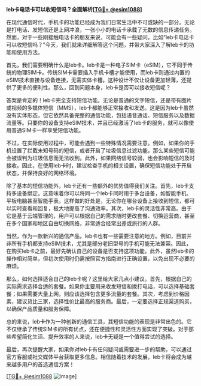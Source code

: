 **leb卡电话卡可以收短信吗？全面解析[[TG💪+ @esim1088](https://t.me/s/esim1088)]**

在现代通信时代，手机卡的功能已经成为我们日常生活中不可或缺的一部分。无论是打电话、发短信还是上网冲浪，一张小小的电话卡承载了无数的信息传递任务。然而，对于一些刚接触电话卡的朋友来说，可能会有一些疑问，比如“leb卡电话卡可以收短信吗？”今天，我们就来详细解答这个问题，并带大家深入了解leb卡的功能和使用方法。

首先，我们需要明确什么是leb卡。leb卡是一种电子SIM卡（eSIM），它不同于传统的物理SIM卡。传统SIM卡需要插入手机卡槽才能使用，而leb卡则通过内置的eSIM技术直接与设备连接，无需实体卡槽。这种设计不仅让设备更加轻薄，还提供了更多的便利性。那么，回到问题本身，leb卡是否可以接收短信呢？

答案是肯定的！leb卡完全支持短信功能。无论是普通的文字短信，还是带有图片或视频的多媒体短信（MMS），leb卡都能够正常接收和发送。这是因为leb卡虽然没有实体形态，但它依然具备完整的通信功能，包括语音通话、短信服务以及数据流量等。只要你的设备支持eSIM技术，并且已经激活了leb卡的服务，就可以像使用普通SIM卡一样享受短信功能。

不过，在实际使用过程中，可能会遇到一些特殊情况需要注意。例如，如果你的手机设置了拦截未知号码的短信，或者开启了垃圾信息过滤功能，那么某些短信可能会被误判为垃圾信息而无法收到。此外，如果网络信号较弱，也会影响短信的及时接收。因此，在使用leb卡时，建议检查手机的相关设置，确保短信功能处于开启状态，并保持良好的网络环境。

除了基本的短信功能外，leb卡还有一些额外的优势值得我们关注。首先，leb卡支持多设备绑定。这意味着你可以将同一个leb卡同时用于多台设备，如智能手机、平板电脑甚至智能手表。这样做的好处是，无论你在哪台设备上接收到短信，都可以实时查看和回复，极大地提高了沟通效率。其次，leb卡的灵活性非常高。由于它是基于云端管理的，用户可以根据自己的需求随时更改套餐、切换运营商，甚至在多个国家和地区自由切换网络，非常适合经常出差或旅行的人群。

当然，作为一款新兴的通信产品，leb卡也有一些需要注意的地方。例如，目前并非所有手机都支持eSIM技术，尤其是部分老旧型号的手机可能无法兼容。因此，在购买leb卡之前，最好先确认自己的设备是否支持这项功能。此外，虽然leb卡的操作相对简单，但初次使用时仍需按照官方指南进行正确设置，以免出现不必要的麻烦。

那么，如何选择适合自己的leb卡呢？这里给大家几点小建议。首先，根据自己的实际需求选择合适的套餐。如果你主要用来收发短信和拨打电话，可以选择基础套餐；如果需要大量上网，则应该选择包含更多流量的套餐。其次，考虑到价格因素，建议货比三家，选择性价比最高的服务商。最后，一定要选择正规渠道购买，以确保产品质量和服务保障。

总的来说，leb卡作为一种创新的通信工具，其短信功能的表现是非常出色的。它不仅继承了传统SIM卡的所有优点，还在便捷性和灵活性方面实现了突破。对于那些希望简化生活、提升效率的人来说，leb卡无疑是一个值得尝试的选择。

最后，再次提醒大家，如果你对leb卡有任何疑问或需要进一步的帮助，可以通过官方客服或社交媒体平台获取更多信息。相信随着技术的发展，leb卡将会成为越来越多用户的首选通信方案！

[[TG💪+ @esim1088](https://t.me/s/esim1088) ![Image](https://i.postimg.cc/4NQfJmqS/Snipaste-2025-05-13-00-14-12.png)]